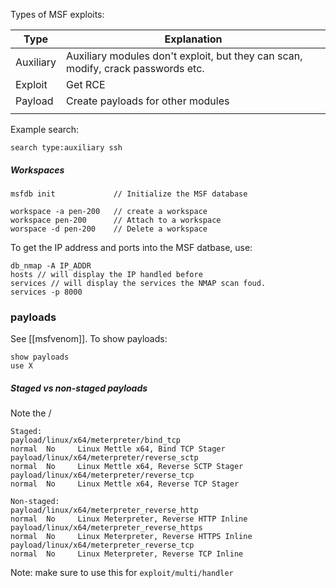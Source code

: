 
Types of MSF exploits:


| Type      | Explanation                                                                      |
| --------- | -------------------------------------------------------------------------------- |
| Auxiliary | Auxiliary modules don't exploit, but they can scan, modify, crack passwords etc. |
| Exploit   | Get RCE                                                                          |
| Payload   | Create payloads for other modules                                                |
|           |                                                                                  |
Example search: 
```
search type:auxiliary ssh
```

##### Workspaces
```
msfdb init             // Initialize the MSF database

workspace -a pen-200   // create a workspace
workspace pen-200      // Attach to a workspace
worspace -d pen-200    // Delete a workspace
```


To get the IP address and ports into the MSF datbase, use:
```
db_nmap -A IP_ADDR
hosts // will display the IP handled before
services // will display the services the NMAP scan foud.
services -p 8000
```

### payloads
See [[msfvenom]].
To show payloads:
```
show payloads
use X
```
##### Staged vs non-staged payloads
Note the /
```
Staged:
payload/linux/x64/meterpreter/bind_tcp                             normal  No     Linux Mettle x64, Bind TCP Stager
payload/linux/x64/meterpreter/reverse_sctp                         normal  No     Linux Mettle x64, Reverse SCTP Stager
payload/linux/x64/meterpreter/reverse_tcp                          normal  No     Linux Mettle x64, Reverse TCP Stager

Non-staged:
payload/linux/x64/meterpreter_reverse_http                         normal  No     Linux Meterpreter, Reverse HTTP Inline
payload/linux/x64/meterpreter_reverse_https                        normal  No     Linux Meterpreter, Reverse HTTPS Inline
payload/linux/x64/meterpreter_reverse_tcp                          normal  No     Linux Meterpreter, Reverse TCP Inline
```

Note: make sure to use this for `exploit/multi/handler`

